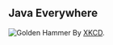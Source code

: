 ## Java Everywhere
![Golden Hammer](http://imgs.xkcd.com/comics/golden_hammer.png)
By [XKCD](http://xkcd.com/801/).